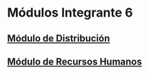 # Módulos Integrante 6

## [Módulo de Distribución](3.6.1.md)
## [Módulo de Recursos Humanos](3.6.2.md)